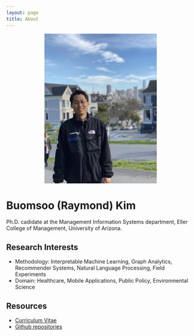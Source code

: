 ```yaml
---
layout: page
title: About
---
```

<p align = "center">
<img src ="/data/images/profile.jpg" width = "300px"/>
</p>

# Buomsoo (Raymond) Kim

Ph.D. cadidate at the Management Information Systems department, Eller College of Management, University of Arizona. 

## Research Interests
- Methodology: Interpretable Machine Learning, Graph Analytics, Recommender Systems, Natural Language Processing, Field Experiments
- Domain: Healthcare, Mobile Applications, Public Policy, Environmental Science

## Resources

* [Curriculum Vitae](https://drive.google.com/file/d/1g7xgmvIKoa4BKChe-q0TqXSUR6xwnxXV/view?usp=sharing)
* <a href = "https://github.com/buomsoo-kim" target="_blank"> Github repositories</a>
